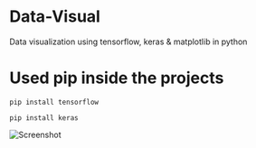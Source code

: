 # Data-Visual
Data visualization using tensorflow, keras &amp; matplotlib in python

# Used pip inside the projects
```
pip install tensorflow
```
```
pip install keras
```
![Screenshot](/relative/path/to/img.png?raw=true)
